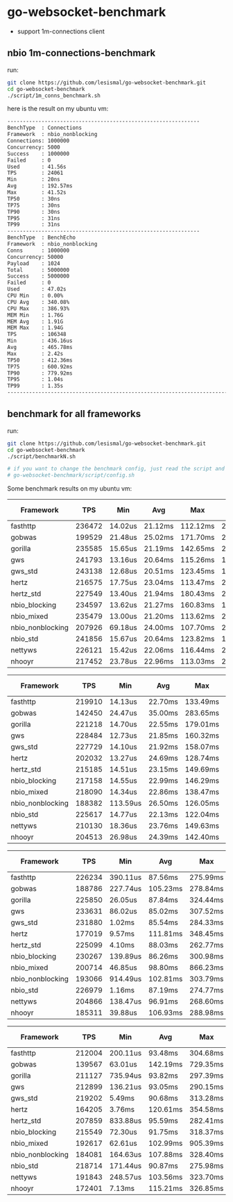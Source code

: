 # go-websocket-benchmark
- support 1m-connections client

## nbio 1m-connections-benchmark
run:
```sh
git clone https://github.com/lesismal/go-websocket-benchmark.git
cd go-websocket-benchmark
./script/1m_conns_benchmark.sh
```

here is the result on my ubuntu vm:
```sh
--------------------------------------------------------------
BenchType  : Connections
Framework  : nbio_nonblocking
Connections: 1000000
Concurrency: 5000
Success    : 1000000
Failed     : 0
Used       : 41.56s
TPS        : 24061
Min        : 20ns
Avg        : 192.57ms
Max        : 41.52s
TP50       : 30ns
TP75       : 30ns
TP90       : 30ns
TP95       : 31ns
TP99       : 31ns
--------------------------------------------------------------
BenchType  : BenchEcho
Framework  : nbio_nonblocking
Conns      : 1000000
Concurrency: 50000
Payload    : 1024
Total      : 5000000
Success    : 5000000
Failed     : 0
Used       : 47.02s
CPU Min    : 0.00%
CPU Avg    : 340.08%
CPU Max    : 386.93%
MEM Min    : 1.76G
MEM Avg    : 1.91G
MEM Max    : 1.94G
TPS        : 106348
Min        : 436.16us
Avg        : 465.78ms
Max        : 2.42s
TP50       : 412.36ms
TP75       : 600.92ms
TP90       : 779.92ms
TP95       : 1.04s
TP99       : 1.35s
--------------------------------------------------------------------------
```

## benchmark for all frameworks
run:
```sh
git clone https://github.com/lesismal/go-websocket-benchmark.git
cd go-websocket-benchmark
./script/benchmarkN.sh

# if you want to change the benchmark config, just read the script and edit:
# go-websocket-benchmark/script/config.sh
```



Some benchmark results on my ubuntu vm:

|    Framework     |  TPS   |   Min   |   Avg   |   Max    |  TP50   |  TP75   |  TP90   |  TP95   |  TP99   |  Used  |  Total  | Success | Failed | Conns | Concurrency | Payload | CPU Min | CPU Avg | CPU Max | MEM Min | MEM Avg | MEM Max |
|     ---          |  ---   |   ---   |   ---   |   ---    |   ---   |   ---   |   ---   |   ---   |   ---   |  ---   |   ---   |   ---   |  ---   |  ---  |     ---     |   ---   |   ---   |   ---   |   ---   |   ---   |   ---   |   ---   |
|   fasthttp       | 236472 | 14.02us | 21.12ms | 112.12ms | 20.32ms | 26.06ms | 33.34ms | 39.00ms | 51.30ms | 8.46s  | 2000000 | 2000000 |   0    | 5000  |    5000     |   512   | 125.93  | 269.62  | 303.97  | 111.38M | 116.93M | 122.50M |
|    gobwas        | 199529 | 21.48us | 25.02ms | 171.70ms | 23.64ms | 30.03ms | 38.51ms | 44.72ms | 64.60ms | 10.02s | 2000000 | 2000000 |   0    | 5000  |    5000     |   512   |  0.00   | 303.06  | 356.25  | 48.86M  | 49.51M  | 49.88M  |
|    gorilla       | 235585 | 15.65us | 21.19ms | 142.65ms | 20.22ms | 26.07ms | 33.67ms | 39.37ms | 53.48ms | 8.49s  | 2000000 | 2000000 |   0    | 5000  |    5000     |   512   | 142.93  | 269.33  | 297.96  | 110.09M | 115.75M | 121.29M |
|     gws          | 241793 | 13.16us | 20.64ms | 115.26ms | 19.82ms | 25.33ms | 32.73ms | 38.26ms | 50.39ms | 8.27s  | 2000000 | 2000000 |   0    | 5000  |    5000     |   512   |  74.87  | 250.86  | 290.97  | 83.86M  | 86.33M  | 87.98M  |
|    gws_std       | 243138 | 12.68us | 20.51ms | 123.45ms | 19.75ms | 25.50ms | 32.88ms | 37.94ms | 50.84ms | 8.23s  | 2000000 | 2000000 |   0    | 5000  |    5000     |   512   |  43.93  | 256.14  | 296.10  | 140.76M | 157.20M | 168.02M |
|    hertz         | 216575 | 17.75us | 23.04ms | 113.47ms | 22.07ms | 28.39ms | 36.19ms | 42.69ms | 56.46ms | 9.23s  | 2000000 | 2000000 |   0    | 5000  |    5000     |   512   |  68.91  | 302.87  | 340.26  | 248.04M | 293.02M | 314.79M |
|   hertz_std      | 227549 | 13.40us | 21.94ms | 180.43ms | 20.56ms | 27.23ms | 35.96ms | 41.77ms | 56.44ms | 8.79s  | 2000000 | 2000000 |   0    | 5000  |    5000     |   512   |  0.00   | 261.08  | 311.95  | 153.61M | 159.75M | 165.70M |
|  nbio_blocking   | 234597 | 13.62us | 21.27ms | 160.83ms | 19.90ms | 26.51ms | 34.55ms | 40.26ms | 54.00ms | 8.53s  | 2000000 | 2000000 |   0    | 5000  |    5000     |   512   | 154.81  | 283.82  | 317.98  | 90.73M  | 105.22M | 118.71M |
|   nbio_mixed     | 235479 | 13.00us | 21.20ms | 113.62ms | 20.17ms | 26.08ms | 34.30ms | 40.39ms | 51.54ms | 8.49s  | 2000000 | 2000000 |   0    | 5000  |    5000     |   512   | 141.91  | 279.44  | 311.49  | 99.27M  | 149.77M | 200.90M |
| nbio_nonblocking | 207926 | 69.18us | 24.00ms | 107.70ms | 23.06ms | 29.91ms | 36.99ms | 41.84ms | 53.31ms | 9.62s  | 2000000 | 2000000 |   0    | 5000  |    5000     |   512   | 190.95  | 305.77  | 327.70  | 72.79M  | 75.87M  | 77.86M  |
|   nbio_std       | 241856 | 15.67us | 20.64ms | 123.82ms | 19.76ms | 25.68ms | 33.21ms | 38.73ms | 49.25ms | 8.27s  | 2000000 | 2000000 |   0    | 5000  |    5000     |   512   |  73.88  | 267.60  | 305.96  | 99.43M  | 114.62M | 134.80M |
|    nettyws       | 226121 | 15.42us | 22.06ms | 116.44ms | 21.11ms | 27.39ms | 34.99ms | 40.22ms | 52.32ms | 8.84s  | 2000000 | 2000000 |   0    | 5000  |    5000     |   512   |  0.00   | 293.07  | 346.96  | 145.62M | 152.54M | 156.08M |
|    nhooyr        | 217452 | 23.78us | 22.96ms | 113.03ms | 22.24ms | 28.04ms | 35.54ms | 41.20ms | 54.64ms | 9.20s  | 2000000 | 2000000 |   0    | 5000  |    5000     |   512   |  66.97  | 346.47  | 385.94  | 173.53M | 179.44M | 188.95M |


|    Framework     |  TPS   |   Min    |   Avg   |   Max    |  TP50   |  TP75   |  TP90   |   TP95   |   TP99   |  Used  |  Total  | Success | Failed | Conns | Concurrency | Payload | CPU Min | CPU Avg | CPU Max | MEM Min | MEM Avg | MEM Max |
|     ---          |  ---   |   ---    |   ---   |   ---    |   ---   |   ---   |   ---   |   ---    |   ---    |  ---   |   ---   |   ---   |  ---   |  ---  |     ---     |   ---   |   ---   |   ---   |   ---   |   ---   |   ---   |   ---   |
|   fasthttp       | 219910 | 14.13us  | 22.70ms | 133.49ms | 21.68ms | 28.05ms | 36.37ms | 42.26ms  | 55.82ms  | 9.09s  | 2000000 | 2000000 |   0    | 5000  |    5000     |  1024   |  16.97  | 249.69  | 284.96  | 135.38M | 135.57M | 135.81M |
|    gobwas        | 142450 | 24.47us  | 35.00ms | 283.65ms | 28.77ms | 38.44ms | 78.43ms | 103.05ms | 134.12ms | 14.04s | 2000000 | 2000000 |   0    | 5000  |    5000     |  1024   |  1.00   | 330.44  | 367.95  | 48.84M  | 49.91M  | 55.29M  |
|    gorilla       | 221218 | 14.70us  | 22.55ms | 179.01ms | 21.83ms | 27.99ms | 36.03ms | 41.36ms  | 53.67ms  | 9.04s  | 2000000 | 2000000 |   0    | 5000  |    5000     |  1024   |  5.99   | 248.05  | 280.96  | 134.41M | 136.59M | 141.50M |
|     gws          | 228484 | 12.73us  | 21.85ms | 160.32ms | 20.83ms | 27.17ms | 34.86ms | 41.20ms  | 54.82ms  | 8.75s  | 2000000 | 2000000 |   0    | 5000  |    5000     |  1024   |  0.00   | 228.14  | 271.96  | 84.61M  | 89.45M  | 91.14M  |
|    gws_std       | 227729 | 14.10us  | 21.92ms | 158.07ms | 20.94ms | 26.92ms | 35.07ms | 41.28ms  | 55.22ms  | 8.78s  | 2000000 | 2000000 |   0    | 5000  |    5000     |  1024   |  0.00   | 235.33  | 275.87  | 169.55M | 171.91M | 174.72M |
|    hertz         | 202032 | 13.27us  | 24.69ms | 128.74ms | 23.41ms | 30.35ms | 38.93ms | 45.57ms  | 58.91ms  | 9.90s  | 2000000 | 2000000 |   0    | 5000  |    5000     |  1024   |  0.00   | 296.02  | 342.96  | 349.86M | 359.12M | 360.79M |
|   hertz_std      | 215185 | 14.51us  | 23.15ms | 149.69ms | 21.98ms | 28.64ms | 37.44ms | 43.37ms  | 57.93ms  | 9.29s  | 2000000 | 2000000 |   0    | 5000  |    5000     |  1024   |  76.95  | 267.00  | 293.96  | 179.30M | 185.15M | 190.93M |
|  nbio_blocking   | 217158 | 14.55us  | 22.99ms | 146.29ms | 21.92ms | 28.68ms | 36.84ms | 43.07ms  | 56.70ms  | 9.21s  | 2000000 | 2000000 |   0    | 5000  |    5000     |  1024   |  40.96  | 267.00  | 303.77  | 120.46M | 123.49M | 125.66M |
|   nbio_mixed     | 218090 | 14.34us  | 22.86ms | 138.47ms | 21.67ms | 28.38ms | 36.76ms | 42.56ms  | 58.88ms  | 9.17s  | 2000000 | 2000000 |   0    | 5000  |    5000     |  1024   |  42.98  | 267.07  | 300.11  | 201.61M | 204.82M | 220.39M |
| nbio_nonblocking | 188382 | 113.59us | 26.50ms | 126.05ms | 25.47ms | 32.95ms | 40.74ms | 46.33ms  | 59.59ms  | 10.62s | 2000000 | 2000000 |   0    | 5000  |    5000     |  1024   | 190.89  | 308.24  | 326.94  | 77.86M  | 80.86M  | 81.43M  |
|   nbio_std       | 225617 | 14.77us  | 22.13ms | 122.04ms | 21.16ms | 27.52ms | 35.08ms | 41.07ms  | 55.20ms  | 8.86s  | 2000000 | 2000000 |   0    | 5000  |    5000     |  1024   |  0.00   | 252.19  | 300.96  | 114.61M | 118.23M | 121.56M |
|    nettyws       | 210130 | 18.36us  | 23.76ms | 149.63ms | 22.71ms | 29.36ms | 37.53ms | 44.14ms  | 59.77ms  | 9.52s  | 2000000 | 2000000 |   0    | 5000  |    5000     |  1024   | 159.95  | 311.32  | 337.95  | 153.93M | 160.14M | 162.21M |
|    nhooyr        | 204513 | 26.98us  | 24.39ms | 142.40ms | 23.27ms | 29.86ms | 38.24ms | 44.54ms  | 58.18ms  | 9.78s  | 2000000 | 2000000 |   0    | 5000  |    5000     |  1024   |  0.00   | 329.69  | 379.96  | 269.47M | 269.68M | 270.04M |


|    Framework     |  TPS   |   Min    |   Avg    |   Max    |   TP50   |   TP75   |   TP90   |   TP95   |   TP99   |  Used  |  Total  | Success | Failed | Conns | Concurrency | Payload | CPU Min | CPU Avg | CPU Max | MEM Min | MEM Avg | MEM Max |
|     ---          |  ---   |   ---    |   ---    |   ---    |   ---    |   ---    |   ---    |   ---    |   ---    |  ---   |   ---   |   ---   |  ---   |  ---  |     ---     |   ---   |   ---   |   ---   |   ---   |   ---   |   ---   |   ---   |
|   fasthttp       | 226234 | 390.11us | 87.56ms  | 275.99ms | 85.11ms  | 103.56ms | 122.45ms | 137.31ms | 167.39ms | 8.84s  | 2000000 | 2000000 |   0    | 20000 |    20000    |   512   |  0.00   | 299.70  | 371.34  | 421.14M | 427.36M | 433.19M |
|    gobwas        | 188786 | 227.74us | 105.23ms | 278.84ms | 102.37ms | 119.74ms | 139.30ms | 154.06ms | 188.77ms | 10.59s | 2000000 | 2000000 |   0    | 20000 |    20000    |   512   | 220.82  | 373.60  | 395.93  | 166.55M | 167.28M | 171.74M |
|    gorilla       | 225850 | 26.05us  | 87.84ms  | 324.44ms | 85.21ms  | 104.85ms | 124.08ms | 138.54ms | 171.27ms | 8.86s  | 2000000 | 2000000 |   0    | 20000 |    20000    |   512   |  0.00   | 299.26  | 360.93  | 421.72M | 427.77M | 433.89M |
|     gws          | 233631 | 86.02us  | 85.02ms  | 307.52ms | 82.18ms  | 101.67ms | 122.96ms | 136.95ms | 166.93ms | 8.56s  | 2000000 | 2000000 |   0    | 20000 |    20000    |   512   | 139.94  | 299.54  | 344.13  | 235.25M | 283.54M | 319.70M |
|    gws_std       | 231880 |  1.02ms  | 85.54ms  | 284.33ms | 82.70ms  | 102.44ms | 123.81ms | 137.54ms | 170.51ms | 8.63s  | 2000000 | 2000000 |   0    | 20000 |    20000    |   512   | 190.72  | 314.03  | 349.16  | 458.10M | 509.03M | 558.42M |
|    hertz         | 177019 |  9.57ms  | 111.81ms | 348.45ms | 101.23ms | 136.93ms | 167.06ms | 182.81ms | 221.91ms | 11.30s | 2000000 | 2000000 |   0    | 20000 |    20000    |   512   |  84.87  | 282.24  | 318.96  | 860.32M | 905.59M | 949.60M |
|   hertz_std      | 225099 |  4.10ms  | 88.03ms  | 262.77ms | 85.72ms  | 105.12ms | 123.59ms | 136.14ms | 162.18ms | 8.88s  | 2000000 | 2000000 |   0    | 20000 |    20000    |   512   |  0.00   | 310.69  | 369.58  | 563.99M | 569.92M | 575.85M |
|  nbio_blocking   | 230267 | 139.89us | 86.26ms  | 300.98ms | 84.05ms  | 103.08ms | 122.08ms | 134.33ms | 158.61ms | 8.69s  | 2000000 | 2000000 |   0    | 20000 |    20000    |   512   |  0.00   | 295.29  | 363.64  | 261.60M | 278.30M | 311.98M |
|   nbio_mixed     | 200714 | 46.85us  | 98.80ms  | 866.23ms | 53.99ms  | 71.93ms  | 105.48ms | 591.91ms | 771.95ms | 9.96s  | 2000000 | 2000000 |   0    | 20000 |    20000    |   512   |  0.00   | 295.41  | 337.95  | 273.55M | 358.44M | 410.49M |
| nbio_nonblocking | 193066 | 914.49us | 102.81ms | 303.79ms | 100.98ms | 123.08ms | 146.20ms | 161.25ms | 194.29ms | 10.36s | 2000000 | 2000000 |   0    | 20000 |    20000    |   512   |  92.96  | 319.45  | 357.94  | 104.65M | 123.46M | 127.17M |
|   nbio_std       | 226979 |  1.16ms  | 87.19ms  | 274.77ms | 84.15ms  | 104.08ms | 124.95ms | 138.82ms | 171.22ms | 8.81s  | 2000000 | 2000000 |   0    | 20000 |    20000    |   512   |  0.00   | 288.76  | 351.94  | 309.54M | 318.21M | 343.30M |
|    nettyws       | 204866 | 138.47us | 96.91ms  | 268.60ms | 93.73ms  | 113.49ms | 135.31ms | 149.40ms | 176.93ms | 9.76s  | 2000000 | 2000000 |   0    | 20000 |    20000    |   512   |  0.00   | 339.02  | 397.77  | 467.57M | 540.05M | 556.43M |
|    nhooyr        | 185311 | 39.88us  | 106.93ms | 288.98ms | 104.71ms | 121.68ms | 140.23ms | 155.25ms | 192.32ms | 10.79s | 2000000 | 2000000 |   0    | 20000 |    20000    |   512   |  0.00   | 349.17  | 398.40  | 650.18M | 663.77M | 676.30M |


|    Framework     |  TPS   |   Min    |   Avg    |   Max    |   TP50   |   TP75   |   TP90   |   TP95   |   TP99   |  Used  |  Total  | Success | Failed | Conns | Concurrency | Payload | CPU Min | CPU Avg | CPU Max | MEM Min | MEM Avg | MEM Max |
|     ---          |  ---   |   ---    |   ---    |   ---    |   ---    |   ---    |   ---    |   ---    |   ---    |  ---   |   ---   |   ---   |  ---   |  ---  |     ---     |   ---   |   ---   |   ---   |   ---   |   ---   |   ---   |   ---   |
|   fasthttp       | 212004 | 200.11us | 93.48ms  | 304.68ms | 90.14ms  | 111.68ms | 133.00ms | 147.06ms | 180.89ms | 9.43s  | 2000000 | 2000000 |   0    | 20000 |    20000    |  1024   | 138.91  | 328.58  | 363.94  | 718.11M | 718.11M | 718.11M |
|    gobwas        | 139567 | 63.01us  | 142.19ms | 729.35ms | 138.61ms | 147.35ms | 159.17ms | 177.52ms | 319.32ms | 14.33s | 2000000 | 2000000 |   0    | 20000 |    20000    |  1024   | 105.87  | 365.94  | 392.14  | 164.26M | 164.55M | 164.64M |
|    gorilla       | 211127 | 735.94us | 93.82ms  | 297.39ms | 90.90ms  | 112.49ms | 134.20ms | 148.35ms | 179.65ms | 9.47s  | 2000000 | 2000000 |   0    | 20000 |    20000    |  1024   | 146.92  | 332.94  | 376.95  | 577.53M | 577.86M | 578.47M |
|     gws          | 212899 | 136.21us | 93.05ms  | 290.15ms | 90.27ms  | 112.72ms | 134.20ms | 150.31ms | 182.03ms | 9.39s  | 2000000 | 2000000 |   0    | 20000 |    20000    |  1024   |  87.87  | 294.24  | 326.94  | 327.71M | 328.20M | 328.33M |
|    gws_std       | 219202 |  5.49ms  | 90.68ms  | 313.28ms | 87.52ms  | 108.99ms | 131.85ms | 146.74ms | 181.93ms | 9.12s  | 2000000 | 2000000 |   0    | 20000 |    20000    |  1024   |  26.98  | 300.81  | 351.96  | 481.84M | 532.14M | 568.71M |
|    hertz         | 164205 |  3.76ms  | 120.61ms | 354.58ms | 109.69ms | 152.31ms | 180.48ms | 198.32ms | 240.12ms | 12.18s | 2000000 | 2000000 |   0    | 20000 |    20000    |  1024   |  41.96  | 292.15  | 320.74  |  1.05G  |  1.11G  |  1.16G  |
|   hertz_std      | 207859 | 833.88us | 95.59ms  | 282.41ms | 93.09ms  | 114.19ms | 136.48ms | 150.84ms | 178.44ms | 9.62s  | 2000000 | 2000000 |   0    | 20000 |    20000    |  1024   | 210.72  | 354.83  | 384.09  | 834.16M | 834.40M | 834.58M |
|  nbio_blocking   | 215549 | 72.30us  | 91.75ms  | 318.37ms | 88.73ms  | 110.15ms | 132.46ms | 147.33ms | 180.39ms | 9.28s  | 2000000 | 2000000 |   0    | 20000 |    20000    |  1024   |  70.95  | 332.55  | 378.93  | 357.46M | 357.64M | 357.94M |
|   nbio_mixed     | 192617 | 62.61us  | 102.99ms | 905.39ms | 56.39ms  | 75.36ms  | 108.03ms | 654.66ms | 801.17ms | 10.38s | 2000000 | 2000000 |   0    | 20000 |    20000    |  1024   | 122.85  | 317.94  | 344.95  | 411.68M | 449.68M | 460.59M |
| nbio_nonblocking | 184081 | 164.63us | 107.88ms | 328.40ms | 104.09ms | 131.74ms | 160.21ms | 177.37ms | 216.60ms | 10.86s | 2000000 | 2000000 |   0    | 20000 |    20000    |  1024   |  0.00   | 303.74  | 364.69  | 127.50M | 127.50M | 127.50M |
|   nbio_std       | 218714 | 171.44us | 90.87ms  | 275.98ms | 88.28ms  | 111.01ms | 132.43ms | 145.98ms | 177.70ms | 9.14s  | 2000000 | 2000000 |   0    | 20000 |    20000    |  1024   |  0.00   | 318.95  | 368.66  | 314.81M | 342.09M | 367.88M |
|    nettyws       | 191843 | 248.57us | 103.56ms | 323.70ms | 99.62ms  | 121.42ms | 145.33ms | 160.89ms | 197.92ms | 10.43s | 2000000 | 2000000 |   0    | 20000 |    20000    |  1024   | 157.79  | 366.42  | 398.45  | 546.78M | 563.57M | 577.98M |
|    nhooyr        | 172401 |  7.13ms  | 115.21ms | 326.85ms | 111.71ms | 132.37ms | 155.01ms | 173.34ms | 209.53ms | 11.60s | 2000000 | 2000000 |   0    | 20000 |    20000    |  1024   | 223.84  | 375.98  | 397.71  | 715.09M | 727.05M | 738.95M |

